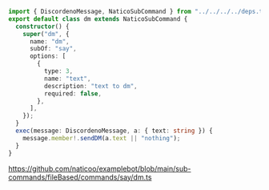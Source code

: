 ```ts
import { DiscordenoMessage, NaticoSubCommand } from "../../../../deps.ts";
export default class dm extends NaticoSubCommand {
  constructor() {
    super("dm", {
      name: "dm",
      subOf: "say",
      options: [
        {
          type: 3,
          name: "text",
          description: "text to dm",
          required: false,
        },
      ],
    });
  }
  exec(message: DiscordenoMessage, a: { text: string }) {
    message.member!.sendDM(a.text || "nothing");
  }
}
```

https://github.com/naticoo/examplebot/blob/main/sub-commands/fileBased/commands/say/dm.ts

